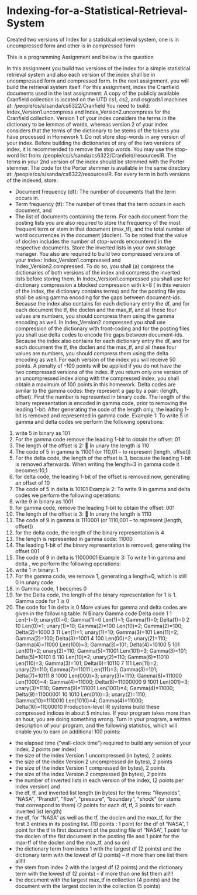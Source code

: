 # Indexing-for-a-Statistical-Retrieval-System
Created two versions of Index for a statistical retrieval system, one is in uncompressed form and other is in compressed form


This is a programming Assignment and below is the question

In this assignment you build two versions of the index for a simple statistical retrieval system and also each version of the index shall be in uncompressed form and compressed form. In the next assignment, you will build the retrieval system itself. For this assignment, index the Cranfield documents used in the last assignment:
A copy of the publicly available Cranfield collection is located on the UTD cs1, cs2, and csgrads1 machines at:
/people/cs/s/sanda/cs6322/Cranfield
You need to build: Index_Version1.uncompress and Index_Version2.uncompress for the Cranfield collection.
Version 1 of your index considers the terms in the dictionary to be lemmas of words, whereas version 2 of your index considers that the terms of the dictionary to be stems of the tokens you have processed in Homework 1.
Do not store stop-words in any version of your index. Before building the dictionaries of any of the two versions of index, it is recommended to remove the stop words. You may use the stop-word list from:
/people/cs/s/sanda/cs6322/Cranfield/resourcesIR.
The terms in your 2nd version of the index should be stemmed with the Porter stemmer. The code for the Porter stemmer is available in the same directory at:
/people/cs/s/sanda/cs6322/resourcesIR.
For every term in both versions of the indexed, store:
- Document frequency (df): The number of documents that the term occurs in.
- Term frequency (tf): The number of times that the term occurs in
each document, and
- The list of documents containing the term.
For each document from the posting lists you are also required to store the frequency of the most frequent term or stem in that document (max_tf), and the total number of word occurrences in the document (doclen). To be noted that the value of doclen includes the number of stop-words encountered in the respective documents.
Store the inverted lists in your own storage manager.
You also are required to build two compressed versions of your index: Index_Version1.compressed and Index_Version2.compressed. To do so, you shall (a) compress the dictionaries of both versions of the index and compress the inverted lists before storing them.
In Index_Version1.compressed you shall use for dictionary compression a blocked compression with k=8 ( in this version of the index, the dictionary contains terms) and for the posting file you shall be using gamma encoding for the gaps between document-ids. Because the index also contains for each dictionary entry the df, and for each document the tf, the doclen and the max_tf, and all these four values are numbers, you should compress them using the gamma encoding as well.
In Index_Version2.compressed you shall use compression of the dictionary with front-coding and for the posting files you shall use delta codes to encode the gaps between document-ids. Because the index also contains for each dictionary entry the df, and for each document the tf, the doclen and the max_tf, and all these four values are numbers, you should compress them using the delta encoding as well.
For each version of the index you will receive 50 points. A penalty of -100 points will be applied if you do not have the two compressed versions of the index. If you return only one version of an uncompressed index along with the compressed index, you shall obtain a maximum of 100 points in this homework.
Delta codes are similar to the gamma codes: they represent a gap by a pair: (length, offset). First the number is represented in binary code. The length of the binary representation is encoded in gamma code, prior to removing the leading 1-bit. After generating the code of the length only, the leading 1-bit is removed and represented in gamma code.
Example 1: To write 5 in gamma and delta codes we perform the following operations:
1. write 5 in binary as 101
2. For the gamma code remove the leading 1-bit to obtain the offset: 01
3. The length of the offset is 2:
 In unary the length is 110
4. The code of 5 in gamma is 11001 (or 110,01 – to represent [length, offset])
5. For the delta code, the length of the offset is 3, because the leading 1-bit is removed afterwards. When writing the length=3 in gamma code it becomes:10,1
6. for delta code, the leading 1-bit of the offset is removed now, generating an offset of 10
7. The code of 5 in delta is 10101
Example 2: To write 9 in gamma and delta codes we perform the following operations:
1. write 9 in binary as 1001
2. for gamma code, remove the leading 1-bit to obtain the offset: 001
3. The length of the offset is 3:
 In unary the length is 1110
4. The code of 9 in gamma is 1110001 (or 1110,001 – to represent [length, offset])
5. for the delta code, the length of the binary representation is 4
6. The length is represented in gamma code: 11000
7. The leading 1-bit of the binary representation is removed, generating the offset 001
8. The code of 9 in delta is 11000001
Example 3: To write 1 in gamma and delta , we perform the following operations:
1. write 1 in binary: 1
2. For the gamma code, we remove 1, generating a length=0, which is still 0 in unary code
3. in Gamma code, 1 becomes 0
4. for the Delta code, the length of the binary representation for 1 is 1. Gamma code for 1 is 0
5. The code for 1 in delta is 0
More values for gamma and delta codes are given in the following table:
N Binary Gamma code Delta code
1 1 Len(-)=0; unary(0)=0; Gamma(1)=0 Len(1)=1; Gamma(1)=0; Delta(1)=0
2 10 Len(0)=1; unary(1)=10; Gamma(2)=100
Len(10)=2; Gamma(2)=100; Delta(2)=1000
3 11 Len(1)=1; unary(1)=10; Gamma(3)=101
Len(11)=2; Gamma(2)=100; Delta(3)=1001
4 100
Len(00)=2; unary(2)=110; Gamma(4)=11000
Len(100)=3; Gamma(3)=101; Delta(4)=10100
5 101
Len(01)=2; unary(2)=110; Gamma(5)=11001
Len(101)=3; Gamma(3)=101; Delta(5)=10101
6 110
Len(10)=2; unary(2)=110; Gamma(6)=11010
Len(110)=3; Gamma(3)=101; Delta(6)=10110
7 111
Len(11)=2; unary(2)=110; Gamma(7)=11011
Len(111)=3; Gamma(3)=101; Delta(7)=10111
8 1000
Len(000)=3; unary(3)=1110; Gamma(8)=111000
Len(1000)=4; Gamma(4)=11000; Delta(8)=11000000
9 1001
Len(001)=3; unary(3)=1110; Gamma(9)=111001
Len(1001)=4; Gamma(4)=11000; Delta(9)=11000001
10 1010
Len(010)=3; unary(2)=1110; Gamma(10)=1110010
Len(1010)=4; Gamma(4)=11000; Delta(10)=11000010
Production-level IR systems build these compressed indices in about 5 minutes. If your program takes more than an hour, you are doing something wrong.
Turn in your program, a written description of your program, and the following statistics, which will enable you to earn an additional 100 points:
- the elapsed time ("wall-clock time") required to build any version of your index, 2 points per index)
- the size of the index Version 1 uncompressed (in bytes), 2 points
- the size of the index Version 2 uncompressed (in bytes), 2 points
- the size of the index Version 1 compressed (in bytes), 2 points
- the size of the index Version 2 compressed (in bytes), 2 points
- the number of inverted lists in each version of the index, (2 points per index version) and
- the df, tf, and inverted list length (in bytes) for the terms:
"Reynolds", "NASA", "Prandtl", "flow", "pressure", "boundary", "shock" (or stems that correspond to them) (2 points for each df, tf, 3 points for each inverted list length)
- the df, for “NASA” as well as the tf, the doclen and the max_tf, for the first 3 entries in its posting list. (10 points : 1 point for the df of “NASA”, 1 point for the tf in first document of the posting file of “NASA”, 1 point for the doclen of the fist document in the posting file and 1 point for the max-tf of the doclen and the max_tf, and so on)
- the dictionary term from index 1 with the largest df (2 points) and the dictionary term with the lowest df (2 points) – if more than one list them all!!!
- the stem from index 2 with the largest df (2 points) and the dictionary term with the lowest df (2 points) – if more than one list them all!!!
- the document with the largest max_tf in collection (4 points) and the document with the largest doclen in the collection (5 points)
